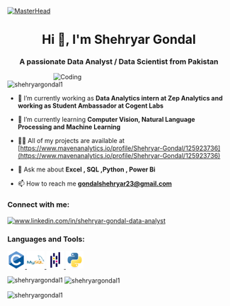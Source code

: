 [![MasterHead](https://miro.medium.com/max/1400/1*XDr5hACiDTz53zhsNuKIEQ.png)](https://ShehryarGondal1.io)
<h1 align="center">Hi 👋, I'm Shehryar Gondal </h1>
<h3 align="center">A passionate Data Analyst / Data Scientist from Pakistan</h3>
<img align="right" alt="Coding" width="400" src="https://cdn.dribbble.com/users/1162077/screenshots/3848914/programmer.gif">
<p align="left"> <img src="https://komarev.com/ghpvc/?username=shehryargondal1&label=Profile%20views&color=0e75b6&style=flat" alt="shehryargondal1" /> </p>

- 🔭 I’m currently working as **Data Analytics intern at Zep Analytics and working as Student Ambassador at Cogent Labs**

- 🌱 I’m currently learning **Computer Vision, Natural Language Processing and Machine Learning**

- 👨‍💻 All of my projects are available at [https://www.mavenanalytics.io/profile/Shehryar-Gondal/125923736](https://www.mavenanalytics.io/profile/Shehryar-Gondal/125923736)

- 💬 Ask me about **Excel , SQL ,Python , Power Bi**

- 📫 How to reach me **gondalshehryar23@gmail.com**

<h3 align="left">Connect with me:</h3>
<p align="left">
<a href="https://linkedin.com/in/www.linkedin.com/in/shehryar-gondal-data-analyst" target="blank"><img align="center" src="https://raw.githubusercontent.com/rahuldkjain/github-profile-readme-generator/master/src/images/icons/Social/linked-in-alt.svg" alt="www.linkedin.com/in/shehryar-gondal-data-analyst" height="30" width="40" /></a>
</p>

<h3 align="left">Languages and Tools:</h3>
<p align="left"> <a href="https://www.cprogramming.com/" target="_blank" rel="noreferrer"> <img src="https://raw.githubusercontent.com/devicons/devicon/master/icons/c/c-original.svg" alt="c" width="40" height="40"/> </a> <a href="https://www.mysql.com/" target="_blank" rel="noreferrer"> <img src="https://raw.githubusercontent.com/devicons/devicon/master/icons/mysql/mysql-original-wordmark.svg" alt="mysql" width="40" height="40"/> </a> <a href="https://pandas.pydata.org/" target="_blank" rel="noreferrer"> <img src="https://raw.githubusercontent.com/devicons/devicon/2ae2a900d2f041da66e950e4d48052658d850630/icons/pandas/pandas-original.svg" alt="pandas" width="40" height="40"/> </a> <a href="https://www.python.org" target="_blank" rel="noreferrer"> <img src="https://raw.githubusercontent.com/devicons/devicon/master/icons/python/python-original.svg" alt="python" width="40" height="40"/> </a> </p>

<p><img align="left" src="https://github-readme-stats.vercel.app/api/top-langs?username=shehryargondal1&show_icons=true&locale=en&layout=compact" alt="shehryargondal1" /></p>

<p>&nbsp;<img align="center" src="https://github-readme-stats.vercel.app/api?username=shehryargondal1&show_icons=true&locale=en" alt="shehryargondal1" /></p>

<p><img align="center" src="https://github-readme-streak-stats.herokuapp.com/?user=shehryargondal1&" alt="shehryargondal1" /></p>



